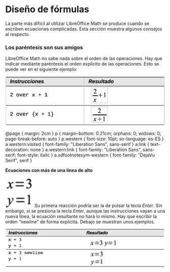 
# Diseño de fórmulas

La parte más difícil al utilizar LibreOffice Math se produce cuando se escriben ecuaciones complicadas. Esta sección muestra algunos consejos al respecto.

### Los paréntesis son sus amigos

LibreOffice Math no sabe nada sobre el orden de las operaciones. Hay que indicar mediante paréntesis el orden explícito de las operaciones. Esto se puede ver en el siguiente ejemplo:

![](https://raw.githubusercontent.com/catedu/libreOffice-la-suite-ofimatica-libre/master/img/Captura_de_pantalla_2016-11-30_a_las_11.06.22.png)


@page { margin: 2cm } p { margin-bottom: 0.21cm; orphans: 0; widows: 0; page-break-before: auto } p.western { font-size: 10pt; so-language: es-ES } a.western:visited { font-family: "Liberation Sans", sans-serif } a:link { text-decoration: none } a.western:link { font-family: "Liberation Sans", sans-serif; font-style: italic } a.sdfootnotesym-western { font-family: "DejaVu Serif", serif }

**Ecuaciones con más de una línea de alto**

![](https://raw.githubusercontent.com/catedu/libreOffice-la-suite-ofimatica-libre/master/img/Captura_de_pantalla_2016-11-30_a_las_11.07.48.png)
Su primera reacción podría ser la de pulsar la tecla *Enter*. Sin embargo, si se presiona la tecla *Enter*, aunque las instrucciones vayan a una nueva línea, la ecuación resultante no hará lo mismo. Hay que escribir la orden “newline” de forma explícita. Debajo se muestran unos ejemplos.

![](https://raw.githubusercontent.com/catedu/libreOffice-la-suite-ofimatica-libre/master/img/Captura_de_pantalla_2016-11-30_a_las_11.07.56.png)
